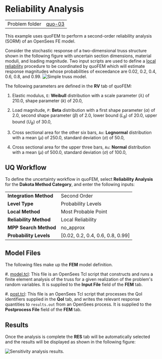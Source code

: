 

# Reliability Analysis

|  |  |
|---|---|
| Problem folder | [quo-03](https://github.com/claudioperez/SimCenterDocumentation/tree/examples/docs/common/user_manual/examples/desktop/quoFEM/src/quo-03) |

This example uses quoFEM to perform a second-order reliability analysis (SORM) of an OpenSees FE model.

Consider the stochastic response of a two-dimensional truss structure shown in the following figure with uncertain section dimensions, material moduli, and loading magnitude. Two input scripts are used to define a [local reliability](/common/user_manual/usage/desktop/DakotaReliability.html) procedure to be coordinated by quoFEM which will estimate response magnitudes whose probabilities of exceedance are 0.02, 0.2, 0.4, 0.6, 0.8, and 0.99.
![Simple truss model.](truss/truss.png)



The following parameters are defined in the **RV** tab of quoFEM:



1. Elastic modulus, `E`: **Weibull** distribution with a  scale parameter $(\lambda)$ of $210.0$,  shape parameter $(k)$ of $20.0$, 

1. Load magnitude, `P`: **Beta** distribution with a  first shape parameter $(\alpha)$ of $2.0$,  second shape parameter $(\beta)$ of $2.0$,  lower bound $(L_B)$ of $20.0$,  upper bound $(U_B)$ of $30.0$, 

1. Cross sectional area for the other six bars, `Ao`: **Lognormal** distribution with a  mean $(\mu)$ of $250.0$,  standard deviation $(\sigma)$ of $50.0$, 

1. Cross sectional area for the upper three bars, `Au`: **Normal** distribution with a  mean $(\mu)$ of $500.0$,  standard deviation $(\sigma)$ of $100.0$, 




## UQ Workflow


To define the uncertainty workflow in quoFEM, select **Reliability Analysis** for the **Dakota Method Category**, and enter the following inputs:



|   |   |
|---|---|
| **Integration Method** | Second Order |
| **Level Type** | Probability Levels |
| **Local Method** | Most Probable Point |
| **Reliability Method** | Local Reliability |
| **MPP Search Method** | no_approx |
| **Probability Levels** | [0.02, 0.2, 0.4, 0.6, 0.8, 0.99] |



## Model Files


The following files make up the **FEM** model definition.


#. [model.tcl](https://raw.githubusercontent.com/claudioperez/SimCenterExamples/master/static/truss/model.tcl): This file is an OpenSees Tcl script that constructs and runs a finite element analysis of the truss for a given realization of the problem's random variables. It is supplied to the **Input File** field of the **FEM** tab.

#. [post.tcl](https://raw.githubusercontent.com/claudioperez/SimCenterExamples/master/static/truss/post.tcl): This file is an OpenSees Tcl script that processes the QoI identifiers supplied in the **QoI** tab, and writes the relevant response quantities to `results.out` from an OpenSees process. It is supplied to the **Postprocess File** field of the **FEM** tab.



<!-- <div class="admonition warning">Do not place the files in your root, downloads, or desktop folder as when the application runs it will copy the contents on the directories and subdirectories containing these files multiple times. If you are like us, your root, Downloads or Documents folders contains and awful lot of files and when the backend workflow runs you will slowly find you will run out of disk space!</div> -->

## Results

Once the analysis is complete the **RES** tab will be automatically selected and the results will be displayed as shown in the following figure:
 
![Sensitivity analysis results.](truss/trussSORM-RES.png)

